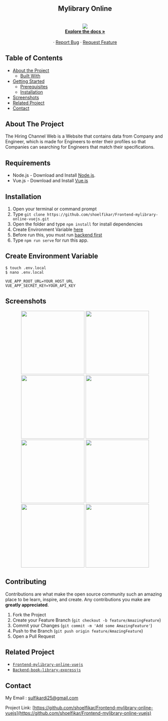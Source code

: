 

<br />
<p align="center">

  <h2 align="center">Mylibrary Online</h2>
  <p align="center">
    <br />
    <img src="https://github.com/shoelfikar/Frontend-mylibrary-online-vuejs/blob/master/src/assets/img/login/bookshelf.png" />
    <br />
    <a href="https://github.com/shoelfikar/mylibrary-online"><strong>Explore the docs »</strong></a>
    <br />
    <br />
    ·
    <a href="https://github.com/shoelfikar/mylibrary-online/issues">Report Bug</a>
    ·
    <a href="https://github.com/shoelfikar/mylibrary-online/issues">Request Feature</a>
  </p>
</p>



<!-- TABLE OF CONTENTS -->
## Table of Contents

* [About the Project](#about-the-project)
  * [Built With](#built-with)
* [Getting Started](#getting-started)
  * [Prerequisites](#prerequisites)
  * [Installation](#installation)
* [Screenshots](#screenshots)
* [Related Project](#related-project-backend)
* [Contact](#contact)



<!-- ABOUT THE PROJECT -->
## About The Project


The Hiring Channel Web is a Website that contains data from Company and Engineer, which is made for Engineers to enter their profiles so that Companies can searching for Engineers that match their specifications.

## Requirements

- Node.js - Download and Install [Node.js](https://nodejs.org/en/).
- Vue.js - Download and Install [Vue.js](https://vuejs.org/v2/guide/)

## Installation

1. Open your terminal or command prompt
2. Type `git clone https://github.com/shoelfikar/Frontend-mylibrary-online-vuejs.git`
3. Open the folder and type `npm install` for install dependencies
4. Create Environment Variable [here](#create-environment-variable)
5. Before run this, you must run [backend first](#related-project-backend)
6. Type `npm run serve` for run this app.

## Create Environment Variable

```
$ touch .env.local
$ nano .env.local
```

```
VUE_APP_ROOT_URL=YOUR_HOST_URL
VUE_APP_SECRET_KEY=YOUR_API_KEY
```



<!-- ROADMAP -->
## Screenshots

<p align='center'>
  <span>
      <image width="200" src='https://github.com/shoelfikar/mylibrary-online/blob/master/src/assets/Library-Book/register.png' />
      <image width="200" src='https://github.com/shoelfikar/mylibrary-online/blob/master/src/assets/Library-Book/login.png' />
      <image width="200" src='https://github.com/shoelfikar/mylibrary-online/blob/master/src/assets/Library-Book/home-library.png' />
      <image width="200" src='https://github.com/shoelfikar/mylibrary-online/blob/master/src/assets/Library-Book/addbook.png' />
      <image width="200" src='https://github.com/shoelfikar/mylibrary-online/blob/master/src/assets/Library-Book/detail%20book.png' />
      <image width="200" src='https://github.com/shoelfikar/mylibrary-online/blob/master/src/assets/Library-Book/edit-book.png' />
      <image width="200" src='https://github.com/shoelfikar/mylibrary-online/blob/master/src/assets/Library-Book/borrow-book.png' />
      <image width="200" src='https://github.com/shoelfikar/mylibrary-online/blob/master/src/assets/Library-Book/history.png' />
     

<!-- CONTRIBUTING -->
## Contributing

Contributions are what make the open source community such an amazing place to be learn, inspire, and create. Any contributions you make are **greatly appreciated**.

1. Fork the Project
2. Create your Feature Branch (`git checkout -b feature/AmazingFeature`)
3. Commit your Changes (`git commit -m 'Add some AmazingFeature'`)
4. Push to the Branch (`git push origin feature/AmazingFeature`)
5. Open a Pull Request



## Related Project
* [`Frontend-mylibrary-online-vuejs`](https://github.com/shoelfikar/Frontend-mylibrary-online-vuejs)
* [`Backend-book-library-expressjs`](https://github.com/shoelfikar/Backend-book-library-expressjs)


<!-- CONTACT -->
## Contact

My Email : sulfikardi25@gmail.com

Project Link: [https://github.com/shoelfikar/Frontend-mylibrary-online-vuejs](https://github.com/shoelfikar/Frontend-mylibrary-online-vuejs)
